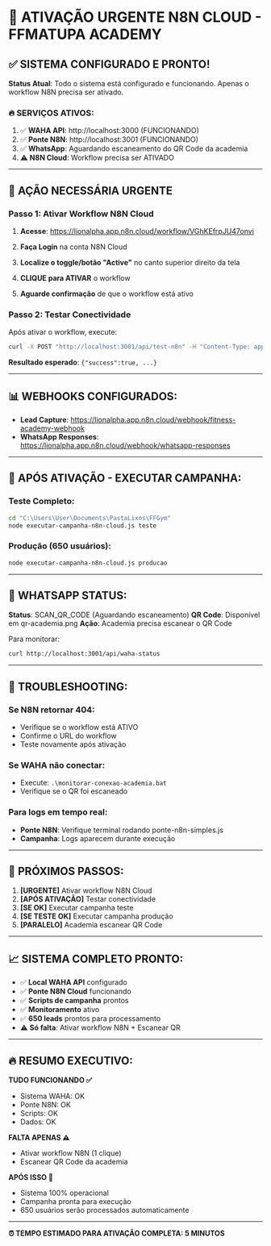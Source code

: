 # 🚨 ATIVAÇÃO URGENTE N8N CLOUD - FFMATUPA ACADEMY

## ✅ SISTEMA CONFIGURADO E PRONTO!

**Status Atual**: Todo o sistema está configurado e funcionando. Apenas o workflow N8N precisa ser ativado.

### 🔥 SERVIÇOS ATIVOS:

1. ✅ **WAHA API**: http://localhost:3000 (FUNCIONANDO)
2. ✅ **Ponte N8N**: http://localhost:3001 (FUNCIONANDO)
3. ✅ **WhatsApp**: Aguardando escaneamento do QR Code da academia
4. ⚠️ **N8N Cloud**: Workflow precisa ser ATIVADO

---

## 🎯 AÇÃO NECESSÁRIA URGENTE

### Passo 1: Ativar Workflow N8N Cloud

1. **Acesse**: https://lionalpha.app.n8n.cloud/workflow/VGhKEfrpJU47onvi

2. **Faça Login** na conta N8N Cloud

3. **Localize o toggle/botão "Active"** no canto superior direito da tela

4. **CLIQUE para ATIVAR** o workflow

5. **Aguarde confirmação** de que o workflow está ativo

### Passo 2: Testar Conectividade

Após ativar o workflow, execute:

```bash
curl -X POST "http://localhost:3001/api/test-n8n" -H "Content-Type: application/json"
```

**Resultado esperado**: `{"success":true, ...}`

---

## 📊 WEBHOOKS CONFIGURADOS:

- **Lead Capture**: https://lionalpha.app.n8n.cloud/webhook/fitness-academy-webhook
- **WhatsApp Responses**: https://lionalpha.app.n8n.cloud/webhook/whatsapp-responses

---

## 🚀 APÓS ATIVAÇÃO - EXECUTAR CAMPANHA:

### Teste Completo:
```bash
cd "C:\Users\User\Documents\PastaLixos\FFGym"
node executar-campanha-n8n-cloud.js teste
```

### Produção (650 usuários):
```bash
node executar-campanha-n8n-cloud.js producao
```

---

## 📱 WHATSAPP STATUS:

**Status**: SCAN_QR_CODE (Aguardando escaneamento)
**QR Code**: Disponível em qr-academia.png
**Ação**: Academia precisa escanear o QR Code

Para monitorar:
```bash
curl http://localhost:3001/api/waha-status
```

---

## 🔧 TROUBLESHOOTING:

### Se N8N retornar 404:
- Verifique se o workflow está ATIVO
- Confirme o URL do workflow
- Teste novamente após ativação

### Se WAHA não conectar:
- Execute: `.\monitorar-conexao-academia.bat`
- Verifique se o QR foi escaneado

### Para logs em tempo real:
- **Ponte N8N**: Verifique terminal rodando ponte-n8n-simples.js
- **Campanha**: Logs aparecem durante execução

---

## 🎯 PRÓXIMOS PASSOS:

1. **[URGENTE]** Ativar workflow N8N Cloud
2. **[APÓS ATIVAÇÃO]** Testar conectividade
3. **[SE OK]** Executar campanha teste
4. **[SE TESTE OK]** Executar campanha produção
5. **[PARALELO]** Academia escanear QR Code

---

## 📈 SISTEMA COMPLETO PRONTO:

- ✅ **Local WAHA API** configurado
- ✅ **Ponte N8N Cloud** funcionando
- ✅ **Scripts de campanha** prontos
- ✅ **Monitoramento** ativo
- ✅ **650 leads** prontos para processamento
- ⚠️ **Só falta**: Ativar workflow N8N + Escanear QR

---

## 🔥 RESUMO EXECUTIVO:

**TUDO FUNCIONANDO ✅**
- Sistema WAHA: OK
- Ponte N8N: OK
- Scripts: OK
- Dados: OK

**FALTA APENAS ⚠️**
- Ativar workflow N8N (1 clique)
- Escanear QR Code da academia

**APÓS ISSO 🚀**
- Sistema 100% operacional
- Campanha pronta para execução
- 650 usuários serão processados automaticamente

---

**⏰ TEMPO ESTIMADO PARA ATIVAÇÃO COMPLETA: 5 MINUTOS**